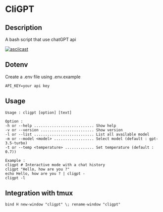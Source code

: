 # CliGPT

## Description

A bash script that use chatGPT api

[![asciicast](https://asciinema.org/a/567606.svg)](https://asciinema.org/a/567606)

## Dotenv

Create a .env file using .env.example

```
API_KEY=your api key
```

## Usage

```
Usage : cligpt [option] [text]

Option :
-h or --help ........................... Show help
-v or --version ........................ Show version
-l or --list ........................... List all available model
-m or --model <model> .................. Select model (default : gpt-3.5-turbo)
-t or --temp <temperature> ............. Set temperature (default : 0.7))

Example :
cligpt # Interactive mode with a chat history
cligpt "Hello, how are you ?"
echo Hello, how are you ? | cligpt -
cligpt -l
```

## Integration with tmux
```
bind H new-window "cligpt" \; rename-window "cligpt"
```
